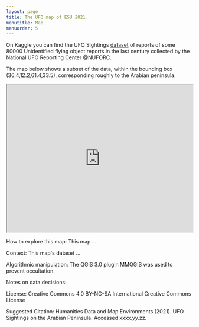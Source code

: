 ```yaml
---
layout: page
title: The UFO map of ESU 2021
menutitle: Map
menuorder: 5
---
```


On Kaggle you can find the UFO Sightings [dataset](https://www.kaggle.com/NUFORC/ufo-sightings) of reports of some 80000 Unidentified flying object reports in the last century collected by the National UFO Reporting Center @NUFORC.

The map below shows a subset of the data, within the bounding box (36.4,12.2,61.4,33.5), corresponding roughly to the Arabian peninsula.  

<iframe src="https://djwrisley.github.com/Arabia_UFO/index.html#5/25.701/47.681" width="100%" height="400"></iframe>


How to explore this map: This map ...

Context: This map's dataset ...

Algorithmic manipulation: The QGIS 3.0 plugin MMQGIS was used to prevent occultation.

Notes on data decisions:

License: Creative Commons 4.0 BY-NC-SA International Creative Commons License

Suggested Citation: Humanities Data and Map Environments (2021). UFO Sightings on the Arabian Peninsula. Accessed xxxx.yy.zz.
